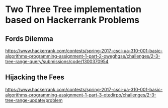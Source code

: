 # Two Three Tree implementation based on Hackerrank Problems
## Fords Dilemma
https://www.hackerrank.com/contests/spring-2017-csci-ua-310-001-basic-algorithms-programming-assignment-1-part-2-oweghgse/challenges/2-3-tree-range-query/submissions/code/1300370954
## Hijacking the Fees
https://www.hackerrank.com/contests/spring-2017-csci-ua-310-001-basic-algorithms-programming-assignment-1-part-3-otedirpo/challenges/2-3-tree-range-update/problem
